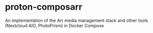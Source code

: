 # proton-composarr
An implementation of the Arr media management stack and other tools (Nextcloud AIO, PhotoPrism) in Docker Compose
